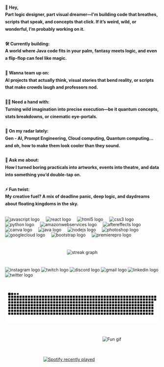 <h4 align="left" style="line-height: 1.7; margin-bottom: 30px;">🎤 Hey, <br>Part logic designer, part visual dreamer—I'm building code that breathes, scripts that speak, and concepts that click. If it’s weird, wild, or wonderful, I’m probably working on it.<br><br>🛠️ Currently building:<br>A world where Java code fits in your palm, fantasy meets logic, and even a flip-flop can feel like magic.<br><br>🤝 Wanna team up on:<br>AI projects that actually think, visual stories that bend reality, or scripts that make crowds laugh and professors nod.<br><br>🙋‍♀️ Need a hand with:<br>Turning wild imagination into precise execution—be it quantum concepts, stats breakdowns, or cinematic eye-portals.<br><br>🌱 On my radar lately:<br>Gen - AI, Prompt Engineering, Cloud computing, Quantum computing... and oh, how to make them look cooler than they sound.<br><br>💭 Ask me about:<br>How I turned boring practicals into artworks, events into theatre, and data into something you’d double-tap on.<br><br>⚡ Fun twist:<br>My creative fuel? A mix of deadline panic, deep logic, and daydreams about floating kingdoms in the sky.</h4>

<div align="left" style="margin-bottom: 40px;">
  <img src="https://cdn.jsdelivr.net/gh/devicons/devicon/icons/javascript/javascript-original.svg" height="30" alt="javascript logo"  />
  <img width="12" />
  <img src="https://cdn.jsdelivr.net/gh/devicons/devicon/icons/react/react-original.svg" height="30" alt="react logo"  />
  <img width="12" />
  <img src="https://cdn.jsdelivr.net/gh/devicons/devicon/icons/html5/html5-original.svg" height="30" alt="html5 logo"  />
  <img width="12" />
  <img src="https://cdn.jsdelivr.net/gh/devicons/devicon/icons/css3/css3-original.svg" height="30" alt="css3 logo"  />
  <img width="12" />
  <img src="https://cdn.jsdelivr.net/gh/devicons/devicon/icons/python/python-original.svg" height="30" alt="python logo"  />
  <img width="12" />
  <img src="https://cdn.jsdelivr.net/gh/devicons/devicon/icons/amazonwebservices/amazonwebservices-line-wordmark.svg" height="30" alt="amazonwebservices logo"  />
  <img width="12" />
  <img src="https://cdn.jsdelivr.net/gh/devicons/devicon/icons/aftereffects/aftereffects-original.svg" height="30" alt="aftereffects logo"  />
  <img width="12" />
  <img src="https://cdn.jsdelivr.net/gh/devicons/devicon/icons/canva/canva-original.svg" height="30" alt="canva logo"  />
  <img width="12" />
  <img src="https://cdn.jsdelivr.net/gh/devicons/devicon/icons/java/java-original.svg" height="30" alt="java logo"  />
  <img width="12" />
  <img src="https://cdn.jsdelivr.net/gh/devicons/devicon/icons/nodejs/nodejs-original.svg" height="30" alt="nodejs logo"  />
  <img width="12" />
  <img src="https://cdn.jsdelivr.net/gh/devicons/devicon/icons/photoshop/photoshop-plain.svg" height="30" alt="photoshop logo"  />
  <img width="12" />
  <img src="https://cdn.jsdelivr.net/gh/devicons/devicon/icons/googlecloud/googlecloud-original.svg" height="30" alt="googlecloud logo"  />
  <img width="12" />
  <img src="https://cdn.jsdelivr.net/gh/devicons/devicon/icons/bootstrap/bootstrap-original.svg" height="30" alt="bootstrap logo"  />
  <img width="12" />
  <img src="https://cdn.jsdelivr.net/gh/devicons/devicon/icons/premierepro/premierepro-plain.svg" height="30" alt="premierepro logo"  />
</div>

<div align="center" style="margin-bottom: 40px;">
  <img src="https://streak-stats.demolab.com?user=syzayd&locale=en&mode=daily&theme=dracula&hide_border=false&border_radius=5" height="150" alt="streak graph"  />
</div>

<div align="left" style="margin-bottom: 40px;">
  <img src="https://img.shields.io/static/v1?message=Instagram&logo=instagram&label=&color=E4405F&logoColor=white&labelColor=&style=for-the-badge" height="35" alt="instagram logo"  />
  <img src="https://img.shields.io/static/v1?message=Twitch&logo=twitch&label=&color=9146FF&logoColor=white&labelColor=&style=for-the-badge" height="35" alt="twitch logo"  />
  <img src="https://img.shields.io/static/v1?message=Discord&logo=discord&label=&color=7289DA&logoColor=white&labelColor=&style=for-the-badge" height="35" alt="discord logo"  />
  <img src="https://img.shields.io/static/v1?message=Gmail&logo=gmail&label=&color=D14836&logoColor=white&labelColor=&style=for-the-badge" height="35" alt="gmail logo"  />
  <img src="https://img.shields.io/static/v1?message=LinkedIn&logo=linkedin&label=&color=0077B5&logoColor=white&labelColor=&style=for-the-badge" height="35" alt="linkedin logo"  />
  <img src="https://img.shields.io/static/v1?message=Twitter&logo=twitter&label=&color=1DA1F2&logoColor=white&labelColor=&style=for-the-badge" height="35" alt="twitter logo"  />
</div>

<img src="https://raw.githubusercontent.com/syzayd/syzayd/output/snake.svg" alt="Snake animation" style="margin-bottom: 40px;" />

<div style="display: flex; justify-content: center; align-items: center; gap: 25px; margin-bottom: 40px;">
  <a href="https://open.spotify.com/user/314tlg5nqigmqu6ina7gclr3qdjq" style="flex-shrink: 0;">
    <img src="https://spotify-recently-played-readme.vercel.app/api?user=314tlg5nqigmqu6ina7gclr3qdjq&count=5&unique=false" alt="Spotify recently played" />
  </a>
  <img src="https://imgflip.com/gif/9vhnpi" height="150" alt="Fun gif" style="flex-shrink: 0;" />
</div>
